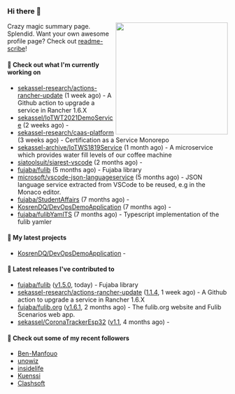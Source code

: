 ### Hi there 👋

<img align="right" src="https://github.com/KosrenDQ.png?size=512" width="256">

Crazy magic summary page. Splendid.
Want your own awesome profile page? Check out [readme-scribe](https://github.com/muesli/readme-scribe)!

#### 👷 Check out what I'm currently working on

- [sekassel-research/actions-rancher-update](https://github.com/sekassel-research/actions-rancher-update) (1 week ago) - A Github action to upgrade a service in Rancher 1.6.X 
- [sekassel/IoTWT2021DemoService](https://github.com/sekassel/IoTWT2021DemoService) (2 weeks ago) - 
- [sekassel-research/caas-platform](https://github.com/sekassel-research/caas-platform) (3 weeks ago) - Certification as a Service Monorepo
- [sekassel-archive/IoTWS1819Service](https://github.com/sekassel-archive/IoTWS1819Service) (1 month ago) - A microservice which provides water fill levels of our coffee machine
- [siatoolsuit/siarest-vscode](https://github.com/siatoolsuit/siarest-vscode) (2 months ago) - 
- [fujaba/fulib](https://github.com/fujaba/fulib) (5 months ago) - Fujaba library
- [microsoft/vscode-json-languageservice](https://github.com/microsoft/vscode-json-languageservice) (5 months ago) - JSON language service extracted from VSCode to be reused, e.g in the Monaco editor.
- [fujaba/StudentAffairs](https://github.com/fujaba/StudentAffairs) (7 months ago) - 
- [KosrenDQ/DevOpsDemoApplication](https://github.com/KosrenDQ/DevOpsDemoApplication) (7 months ago) - 
- [fujaba/fulibYamlTS](https://github.com/fujaba/fulibYamlTS) (7 months ago) - Typescript implementation of the fulib yamler

#### 🌱 My latest projects

- [KosrenDQ/DevOpsDemoApplication](https://github.com/KosrenDQ/DevOpsDemoApplication) - 

#### 🔭 Latest releases I've contributed to

- [fujaba/fulib](https://github.com/fujaba/fulib) ([v1.5.0](https://github.com/fujaba/fulib/releases/tag/v1.5.0), today) - Fujaba library
- [sekassel-research/actions-rancher-update](https://github.com/sekassel-research/actions-rancher-update) ([1.1.4](https://github.com/sekassel-research/actions-rancher-update/releases/tag/1.1.4), 1 week ago) - A Github action to upgrade a service in Rancher 1.6.X 
- [fujaba/fulib.org](https://github.com/fujaba/fulib.org) ([v1.6.1](https://github.com/fujaba/fulib.org/releases/tag/v1.6.1), 2 months ago) - The fulib.org website and Fulib Scenarios web app.
- [sekassel/CoronaTrackerEsp32](https://github.com/sekassel/CoronaTrackerEsp32) ([v1.1](https://github.com/sekassel/CoronaTrackerEsp32/releases/tag/v1.1), 4 months ago) - 

#### 👯 Check out some of my recent followers

- [Ben-Manfouo](https://github.com/Ben-Manfouo)
- [unowiz](https://github.com/unowiz)
- [insidelife](https://github.com/insidelife)
- [Kuenssi](https://github.com/Kuenssi)
- [Clashsoft](https://github.com/Clashsoft)
